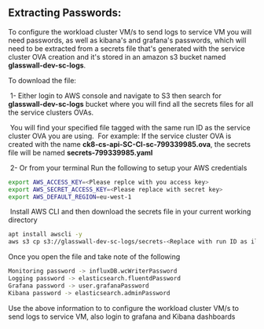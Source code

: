 ## Extracting Passwords:

To configure the workload cluster VM/s to send logs to service VM you will need passwords, as well as  kibana's and grafana's passwords, which will need to be 
extracted from a secrets file that's generated with the service cluster OVA creation and it's stored in an amazon s3 bucket named **glasswall-dev-sc-logs**.

To download the file:

​	1- Either login to AWS console and navigate to S3 then search for **glasswall-dev-sc-logs** bucket where you will find all the secrets files for all the service clusters OVAs.

​		You will find your specified file tagged with the same run ID as the service cluster OVA you are using.
​		For example: If the service cluster OVA is created with the name **ck8-cs-api-SC-CI-sc-799339985.ova**, the secrets file will be named **secrets-799339985.yaml** 

​	2- Or from your terminal Run the following to setup your AWS credentials 

```bash
export AWS_ACCESS_KEY=<Please replce with you access key>
export AWS_SECRET_ACCESS_KEY=<Please replace with secret key>
export AWS_DEFAULT_REGION=eu-west-1
```

​	Install AWS CLI and then download the secrets file in your current working directory

```bash
apt install awscli -y
aws s3 cp s3://glasswall-dev-sc-logs/secrets-<Replace with run ID as illustrated above>.yaml ./
```

Once you open the file and take note of the following

```bash
Monitoring password -> influxDB.wcWriterPassword
Logging password -> elasticsearch.fluentdPassword
Grafana password -> user.grafanaPassword
Kibana password -> elasticsearch.adminPassword
```
Use the above information to to configure the workload cluster VM/s to send logs to service VM, also login to grafana and Kibana dashboards
